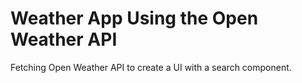 # Weather App Using the Open Weather API
Fetching Open Weather API to create a UI with a search component.
